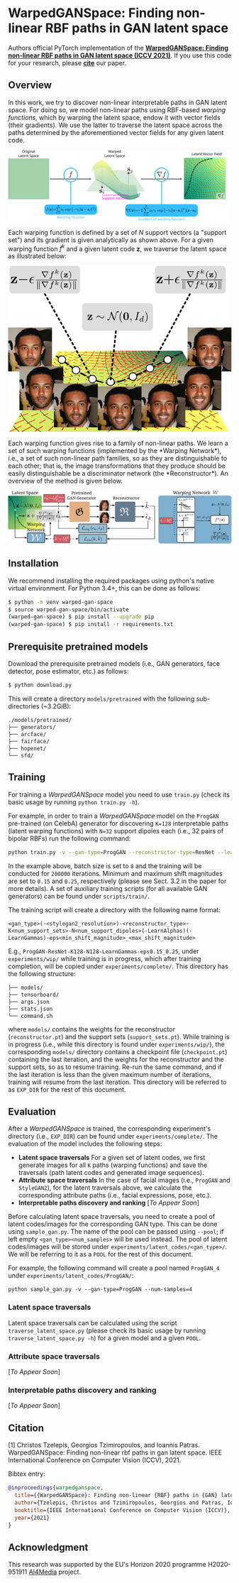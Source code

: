 # WarpedGANSpace: Finding non-linear RBF paths in GAN latent space

Authors official PyTorch implementation of the **[WarpedGANSpace: Finding non-linear RBF paths in GAN latent space (ICCV 2021)](https://arxiv.org/abs/2109.13357)**. If you use this code for your research, please [**cite**](#citation) our paper.

## Overview

In this work, we try to discover non-linear interpretable paths in GAN latent space. For doing so, we model non-linear paths using RBF-based *warping functions*, which by warping the latent space, endow it with vector fields (their gradients).  We use the latter to traverse the latent space across the paths determined by the aforementioned vector fields for any given latent code.

<p align="center">
<img src="./figs/latent_space_warping.svg" alt="WarpedGANSpace Overview"/>
</p>


Each warping function is defined by a set of *N* support vectors (a "support set") and its gradient is given analytically as shown above. For a given warping function *f<sup>k</sup>* and a given latent code **z**,  we traverse the latent space as illustrated below: 

<p align="center">
<img src="./figs/interpretable_path.svg" alt="Non-linear interpretable path"/>
</p>
Each warping function gives rise to a family of non-linear paths. We learn a set of such warping functions (implemented by the *Warping Network*), i.e., a set of such non-linear path families, so as they are distinguishable to each other; that is, the image transformations that they produce should be easily distinguishable be a discriminator network (the *Reconstructor*). An overview of the method is given below.

<p align="center">
<img src="./figs/overview.svg" alt="WarpedGANSpace Overview"/>
</p>




## Installation

We recommend installing the required packages using python's native virtual environment. For Python 3.4+, this can be done as follows:

```bash
$ python -m venv warped-gan-space
$ source warped-gan-space/bin/activate
(warped-gan-space) $ pip install --upgrade pip
(warped-gan-space) $ pip install -r requirements.txt
```



## Prerequisite pretrained models

Download the prerequisite pretrained models (i.e., GAN generators, face detector, pose estimator, etc.) as follows:

```bash
$ python download.py	
```

This will create a directory `models/pretrained` with the following sub-directories (~3.2GiB):

```
./models/pretrained/
├── generators/
├── arcface/
├── fairface/
├── hopenet/
└── sfd/
```



## Training

For training a *WarpedGANSpace* model you need to use `train.py` (check its basic usage by running `python train.py -h`).

For example, in order to train a *WarpedGANSpace* model on the `ProgGAN` pre-trained (on CelebA) generator for discovering `K=128` interpretable paths (latent warping functions) with `N=32`  support dipoles each (i.e., 32 pairs of bipolar RBFs) run the following command:

```bash
python train.py -v --gan-type=ProgGAN --reconstructor-type=ResNet --learn-gammas --num-support-sets=128 --num-support-dipoles=32 --min-shift-magnitude=0.15 --max-shift-magnitude=0.25 --batch-size=8 --max-iter=200000
```

In the example above, batch size is set to `8` and the training will be conducted for `200000` iterations. Minimum and maximum shift magnitudes are set to `0.15` and `0.25`, respectively (please see Sect. 3.2 in the paper for more details).  A set of auxiliary training scripts (for all available GAN generators) can be found under `scripts/train/`.

The training script will create a directory with the following name format:

```
<gan_type>(-<stylegan2_resolution>)-<reconstructor_type>-K<num_support_sets>-N<num_support_dipoles>(-LearnAlphas)(-LearnGammas)-eps<min_shift_magnitude>_<max_shift_magnitude>
```

E.g., `ProgGAN-ResNet-K128-N128-LearnGammas-eps0.15_0.25`, under `experiments/wip/` while training is in progress, which after training completion, will be copied under `experiments/complete/`. This directory has the following structure:

```
├── models/
├── tensorboard/
├── args.json
├── stats.json
└── command.sh
```

where `models/` contains the weights for the reconstructor (`reconstructor.pt`) and the support sets (`support_sets.pt`). While training is in progress (i.e., while this directory is found under `experiments/wip/`), the corresponding `models/` directory contains a checkpoint file (`checkpoint.pt`) containing the last iteration, and the weights for the reconstructor and the support sets, so as to resume training. Re-run the same command, and if the last iteration is less than the given maximum number of iterations, training will resume from the last iteration. This directory will be referred to as `EXP_DIR` for the rest of this document. 



## Evaluation

After a *WarpedGANSpace* is trained, the corresponding experiment's directory (i.e., `EXP_DIR`) can be found under `experiments/complete/`. The evaluation of the model includes the following steps:

-  **Latent space traversals** For a given set of latent codes, we first generate images for all `K` paths (warping functions) and save the traversals (path latent codes and generated image sequences).
- **Attribute space traversals** In the case of facial images (i.e., `ProgGAN` and `StyleGAN2`), for the latent traversals above, we calculate the corresponding attribute paths (i.e., facial expressions, pose, etc.).
- **Interpretable paths discovery and ranking** [*To Appear Soon*]

Before calculating latent space traversals, you need to create a pool of latent codes/images for the corresponding GAN type. This can be done using `sample_gan.py`. The name of the pool can be passed using `--pool`; if left empty `<gan_type><num_samples>` will be used instead. The pool of latent codes/images will be stored under `experiments/latent_codes/<gan_type>/`.  We will be referring to it as a `POOL` for the rest of this document. 

For example, the following command will create a pool named `ProgGAN_4` under `experiments/latent_codes/ProgGAN/`:

```
python sample_gan.py -v --gan-type=ProgGAN --num-samples=4
```



### Latent space traversals

Latent space traversals can be calculated using the script `traverse_latent_space.py` (please check its basic usage by running `traverse_latent_space.py -h`) for a given model and a given `POOL`. 

### Attribute space traversals

[*To Appear Soon*]

### Interpretable paths discovery and ranking

[*To Appear Soon*]



<!-- ## Results -->

<!--### SNGAN (MNIST, AnimeFaces)-->

<!--### BigGAN (ImageNet)-->

<!--### ProgGAN (CelebA)-->

<!--### StyleGAN2 (FFHQ)-->



## Citation

[1] Christos Tzelepis, Georgios Tzimiropoulos, and Ioannis Patras. WarpedGANSpace: Finding non-linear rbf paths in gan latent space. IEEE International Conference on Computer Vision (ICCV), 2021.

Bibtex entry:

```bibtex
@inproceedings{warpedganspace,
  title={{WarpedGANSpace}: Finding non-linear {RBF} paths in {GAN} latent space},
  author={Tzelepis, Christos and Tzimiropoulos, Georgios and Patras, Ioannis},
  booktitle={IEEE International Conference on Computer Vision (ICCV)},
  year={2021}
}
```



## Acknowledgment

This research was supported by the EU's Horizon 2020 programme H2020-951911 [AI4Media](https://www.ai4media.eu/) project.

